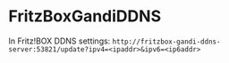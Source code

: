 # FritzBoxGandiDDNS

In Fritz!BOX DDNS settings: `http://fritzbox-gandi-ddns-server:53821/update?ipv4=<ipaddr>&ipv6=<ip6addr>`
